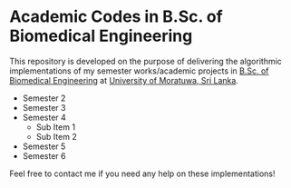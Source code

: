 # Academic Codes in B.Sc. of Biomedical Engineering
This repository is developed on the purpose of delivering the algorithmic implementations of my semester works/academic projects in [B.Sc. of Biomedical Engineering](https://ent.uom.lk/bachelors/) at [University of Moratuwa, Sri Lanka](https://uom.lk/).

- Semester 2
- Semester 3
- Semester 4
  - Sub Item 1
  - Sub Item 2
- Semester 5
- Semester 6

Feel free to contact me if you need any help on these implementations!
